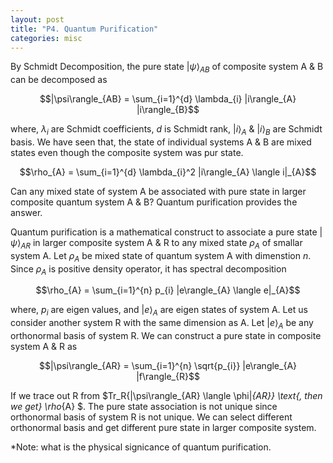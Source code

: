 ```yaml
---
layout: post
title: "P4. Quantum Purification"
categories: misc
---
```


By Schmidt Decomposition, the pure state $|\psi\rangle_{AB}$ of composite system A & B can be decomposed as

$$|\psi\rangle_{AB} = \sum_{i=1}^{d} \lambda_{i} |i\rangle_{A} |i\rangle_{B}$$

where, $\lambda_{i}$ are Schmidt coefficients, $d$ is Schmidt rank, $|i\rangle_{A}$ & $|i\rangle_{B}$ are Schmidt basis. We have seen that, the state of individual systems A & B are mixed states even though the composite system was pur state.

$$\rho_{A} = \sum_{i=1}^{d} \lambda_{i}^2 |i\rangle_{A} \langle i|_{A}$$

Can any mixed state of system A be associated with pure state in larger composite quantum system A & B? Quantum purification provides the answer.  

Quantum purification is a mathematical construct to associate a pure state $|\psi\rangle_{AR}$ in larger composite system A & R to any mixed state $\rho_{A}$ of smallar system A. Let $\rho_{A}$ be mixed state of quantum system A with dimenstion $n$. Since $\rho_{A}$ is positive density operator, it has spectral decomposition

$$\rho_{A} = \sum_{i=1}^{n} p_{i} |e\rangle_{A} \langle e|_{A}$$

where, $p_{i}$ are eigen values, and $|e\rangle_{A}$ are eigen states of system A. Let us consider another system R with the same dimension as A. Let $|e\rangle_{A}$ be any orthonormal basis of system R. We can construct a pure state in composite system A & R as

$$|\psi\rangle_{AR} = \sum_{i=1}^{n} \sqrt{p_{i}} |e\rangle_{A} |f\rangle_{R}$$

If we trace out R from $Tr_R\{|\psi\rangle_{AR} \langle \phi|_{AR}\} \text{, then we get} \rho_{A} $. The pure state association is not unique since orthonormal basis of system R is not unique. We can select different orthonormal basis and get different pure state in larger composite system.

*Note: what is the physical signicance of quantum purification.
